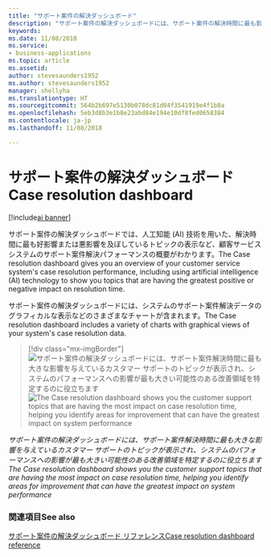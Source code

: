 ```yaml
---
title: "サポート案件の解決ダッシュボード"
description: "サポート案件の解決ダッシュボードには、サポート案件の解決時間に最も影響しているカスタマー サポートのトピックが表示されます。"
keywords: 
ms.date: 11/08/2018
ms.service:
- business-applications
ms.topic: article
ms.assetid: 
author: stevesaunders1952
ms.author: stevesaunders1952
manager: shellyha
ms.translationtype: HT
ms.sourcegitcommit: 564b2b697e5130b078dc81d04f3541919e4f1b8a
ms.openlocfilehash: 5eb3d8b3e1b8e23abd84e194e10df8fed0658384
ms.contentlocale: ja-jp
ms.lasthandoff: 11/08/2018

---
```


# <a name="case-resolution-dashboard"></a><span data-ttu-id="d53eb-103">サポート案件の解決ダッシュボード</span><span class="sxs-lookup"><span data-stu-id="d53eb-103">Case resolution dashboard</span></span>

[!include[ai banner](../includes/ai.md)] 

<span data-ttu-id="d53eb-104">サポート案件の解決ダッシュボードでは、人工知能 (AI) 技術を用いた、解決時間に最も好影響または悪影響を及ぼしているトピックの表示など、顧客サービス システムのサポート案件解決パフォーマンスの概要がわかります。</span><span class="sxs-lookup"><span data-stu-id="d53eb-104">The Case resolution dashboard gives you an overview of your customer service system's case resolution performance, including using artificial intelligence (AI) technology to show you topics that are having the greatest positive or negative impact on resolution time.</span></span>

<span data-ttu-id="d53eb-105">サポート案件の解決ダッシュボードには、システムのサポート案件解決データのグラフィカルな表示などのさまざまなチャートが含まれます。</span><span class="sxs-lookup"><span data-stu-id="d53eb-105">The Case resolution dashboard includes a variety of charts with graphical views of your system's case resolution data.</span></span>

> [!div class="mx-imgBorder"]
> <span data-ttu-id="d53eb-106">![サポート案件の解決ダッシュボードには、サポート案件解決時間に最も大きな影響を与えているカスタマー サポートのトピックが表示され、システムのパフォーマンスへの影響が最も大きい可能性のある改善領域を特定するのに役立ちます](media/case-resolution-dashboard.png "サポート案件の解決ダッシュボードには、サポート案件解決時間に最も大きな影響を与えているカスタマー サポートのトピックが表示され、システムのパフォーマンスへの影響が最も大きい可能性のある改善領域を特定するのに役立ちます")</span><span class="sxs-lookup"><span data-stu-id="d53eb-106">![The Case resolution dashboard shows you the customer support topics that are having the most impact on case resolution time, helping you identify areas for improvement that can have the greatest impact on system performance](media/case-resolution-dashboard.png "The Case resolution dashboard shows you the customer support topics that are having the most impact on case resolution time, helping you identify areas for improvement that can have the greatest impact on system performance")</span></span>

<span data-ttu-id="d53eb-107">*サポート案件の解決ダッシュボードには、サポート案件解決時間に最も大きな影響を与えているカスタマー サポートのトピックが表示され、システムのパフォーマンスへの影響が最も大きい可能性のある改善領域を特定するのに役立ちます*</span><span class="sxs-lookup"><span data-stu-id="d53eb-107">*The Case resolution dashboard shows you the customer support topics that are having the most impact on case resolution time, helping you identify areas for improvement that can have the greatest impact on system performance*</span></span>

### <a name="see-also"></a><span data-ttu-id="d53eb-108">関連項目</span><span class="sxs-lookup"><span data-stu-id="d53eb-108">See also</span></span>
[<span data-ttu-id="d53eb-109">サポート案件の解決ダッシュボード リファレンス</span><span class="sxs-lookup"><span data-stu-id="d53eb-109">Case resolution dashboard reference</span></span>](https://docs.microsoft.com/dynamics365/ai/customer-service-insights/dashboard-case-resolutions)

